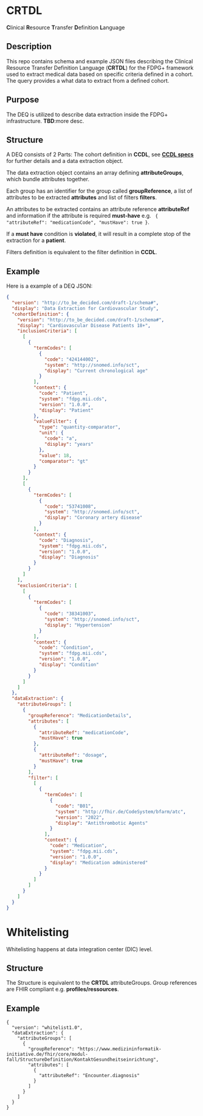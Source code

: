 # CRTDL 

**C**linical **R**esource **T**ransfer **D**efinition **L**anguage

## Description
This repo contains schema and example JSON files describing the Clinical Resource Transfer Definition Language (**CRTDL**) for the FDPG+ framework used to extract medical data based on specific criteria defined in a cohort. The query provides a what data to extract from a defined cohort. 

## Purpose

The DEQ is utilized to describe data extraction inside the FDPG+ infrastructure. 
**TBD**:more desc. 


## Structure

A DEQ consists of 2 Parts:
The cohort definition in **CCDL**, see [**CCDL specs**](https://github.com/medizininformatik-initiative/clinical-cohort-definition-language/tree/main) for further details and a data extraction object.

The data extraction object contains an array defining **attributeGroups**, which bundle attributes together.

Each group has an identifier for the group called **groupReference**, a list of attributes to be extracted **attributes** and list of filters **filters**.

An attributes to be extracted contains an attribute reference **attributeRef** and information if the attribute is required **must-have** e.g. ``` {
            "attributeRef": "medicationCode",
            "mustHave": true
          }```. 


If a **must have** condition is **violated**, it will result in a complete stop of the extraction for a **patient**. 

Filters definition is equivalent to the filter definition in **CCDL**.

## Example

Here is a example of a DEQ JSON:

```json
{
  "version": "http://to_be_decided.com/draft-1/schema#",
  "display": "Data Extraction for Cardiovascular Study",
  "cohortDefinition": {
    "version": "http://to_be_decided.com/draft-1/schema#",
    "display": "Cardiovascular Disease Patients 18+",
    "inclusionCriteria": [
      [
        {
          "termCodes": [
            {
              "code": "424144002",
              "system": "http://snomed.info/sct",
              "display": "Current chronological age"
            }
          ],
          "context": {
            "code": "Patient",
            "system": "fdpg.mii.cds",
            "version": "1.0.0",
            "display": "Patient"
          },
          "valueFilter": {
            "type": "quantity-comparator",
            "unit": {
              "code": "a",
              "display": "years"
            },
            "value": 18,
            "comparator": "gt"
          }
        }
      ],
      [
        {
          "termCodes": [
            {
              "code": "53741008",
              "system": "http://snomed.info/sct",
              "display": "Coronary artery disease"
            }
          ],
          "context": {
            "code": "Diagnosis",
            "system": "fdpg.mii.cds",
            "version": "1.0.0",
            "display": "Diagnosis"
          }
        }
      ]
    ],
    "exclusionCriteria": [
      [
        {
          "termCodes": [
            {
              "code": "38341003",
              "system": "http://snomed.info/sct",
              "display": "Hypertension"
            }
          ],
          "context": {
            "code": "Condition",
            "system": "fdpg.mii.cds",
            "version": "1.0.0",
            "display": "Condition"
          }
        }
      ]
    ]
  },
  "dataExtraction": {
    "attributeGroups": [
      {
        "groupReference": "MedicationDetails",
        "attributes": [
          {
            "attributeRef": "medicationCode",
            "mustHave": true
          },
          {
            "attributeRef": "dosage",
            "mustHave": true
          }
        ],
        "filter": [
          [
            {
              "termCodes": [
                {
                  "code": "B01",
                  "system": "http://fhir.de/CodeSystem/bfarm/atc",
                  "version": "2022",
                  "display": "Antithrombotic Agents"
                }
              ],
              "context": {
                "code": "Medication",
                "system": "fdpg.mii.cds",
                "version": "1.0.0",
                "display": "Medication administered"
              }
            }
          ]
        ]
      }
    ]
  }
}

```
# Whitelisting

Whitelisting happens at data integration center (DIC) level.  

## Structure

The Structure is equivalent to the **CRTDL** attributeGroups. Group references are FHIR compliant e.g. **profiles/ressources**. 

## Example

```
{
  "version": "whitelist1.0",
  "dataExtraction": {
    "attributeGroups": [
      {
        "groupReference": "https://www.medizininformatik-initiative.de/fhir/core/modul-fall/StructureDefinition/KontaktGesundheitseinrichtung",
        "attributes": [
          {
            "attributeRef": "Encounter.diagnosis"
          }
        ]
      }
    ]
  }
}

```